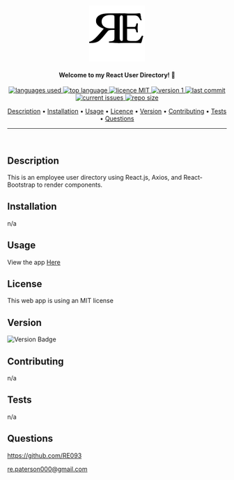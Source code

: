 <br>
  <div align="center">
  <a href="https://github.com/RE093"><img src="./src/assets/RE.png" height="128" width="128" alt="RE"></a>
  </div>
</h1>

<h4 align="center">Welcome to my React User Directory! 👋</h4>

<p align="center">
    <a href="#">
    <img src="https://img.shields.io/github/languages/count/RE093/HW19_RPaterson_MU_UserDirectory"
         alt="languages used">
    <a href="#">
    <img src="https://img.shields.io/github/languages/top/RE093/HW19_RPaterson_MU_UserDirectory"
         alt="top language">
    <a href="#">
    <img src="https://img.shields.io/badge/license-mit-blue"
         alt="licence MIT">
    <a href="#">
    <img src="https://img.shields.io/badge/version-1.0-red"
         alt="version 1">
        <a href="#">
    <img src="https://img.shields.io/github/last-commit/RE093/HW19_RPaterson_MU_UserDirectory"
         alt="last commit">
        <a href="#">
    <img src="https://img.shields.io/github/issues-raw/RE093/HW19_RPaterson_MU_UserDirectory"
         alt="current issues">
        <a href="#">
    <img src="https://img.shields.io/github/repo-size/RE093/HW19_RPaterson_MU_UserDirectory"
         alt="repo size">
</p>
      
<p align="center">
  <a href="#Description">Description</a> •
  <a href="#Installation">Installation</a> •
  <a href="#Usage">Usage</a> •
  <a href="#Licence">Licence</a> •
  <a href="#Version">Version</a> •
  <a href="#Contributing">Contributing</a> •
  <a href="#Tests">Tests</a> •
  <a href="#Questions">Questions</a>
</p>

<hr>
<br>

## Description

This is an employee user directory using React.js, Axios, and React-Bootstrap to render components.

## Installation

n/a

## Usage

View the app <a href="https://re093.github.io/HW19_RPaterson_MU_UserDirectory">Here</a>

## License

This web app is  using an MIT license

## Version

![Version Badge](https://img.shields.io/badge/version-1.0-red)

## Contributing

n/a

## Tests

n/a

## Questions

https://github.com/RE093

re.paterson000@gmail.com
